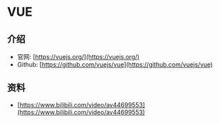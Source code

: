 # VUE
## 介绍
- 官网:  [https://vuejs.org/](https://vuejs.org/)
- Github: [https://github.com/vuejs/vue](https://github.com/vuejs/vue)

## 资料  
- [https://www.bilibili.com/video/av44699553](https://www.bilibili.com/video/av44699553)